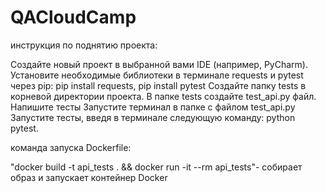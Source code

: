 # QACloudCamp

инструкция по поднятию проекта:

Создайте новый проект в выбранной вами IDE (например, PyCharm).
Установите необходимые библиотеки в терминале requests и pytest через pip: pip install requests, pip install pytest
Создайте папку tests в корневой директории проекта.
В папке tests создайте test_api.py файл.
Напишите тесты
Запустите терминал в папке с файлом test_api.py
Запустите тесты, введя в терминале следующую команду: python pytest. 


команда запуска Dockerfile:

"docker build -t api_tests . && docker run -it --rm api_tests"- собирает образ и запускает контейнер Docker

